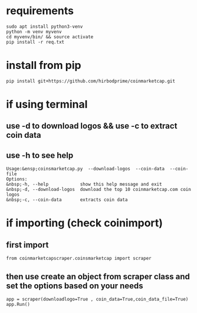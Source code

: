 # requirements 
``` sudo apt install python3-venv ```  
``` python -m venv myvenv ```  
``` cd myvenv/bin/ && source activate ```  
``` pip install -r req.txt ```  

# install from pip
```
pip install git+https://github.com/hirbodprime/coinmarketcap.git
```


# if using terminal 
## use -d to download logos && use -c to extract coin data
## use -h to see help
``` python3 coinmarketcap.py -h   
Usage:&ensp;coinsmarketcap.py  --download-logos  --coin-data  --coin-file  
Options:     
&nbsp;-h, --help            show this help message and exit      
&nbsp;-d, --download-logos  download the top 10 coinmarketcap.com coin logos       
&nbsp;-c, --coin-data       extracts coin data     
```  


# if importing (check coinimport)
## first import 
``` from coinmarketcapscraper.coinsmarketcap import scraper ```

## then use create an object from scraper class and set the options based on your needs
``` 
app = scraper(downloadlogo=True , coin_data=True,coin_data_file=True)  
app.Run()  
```



